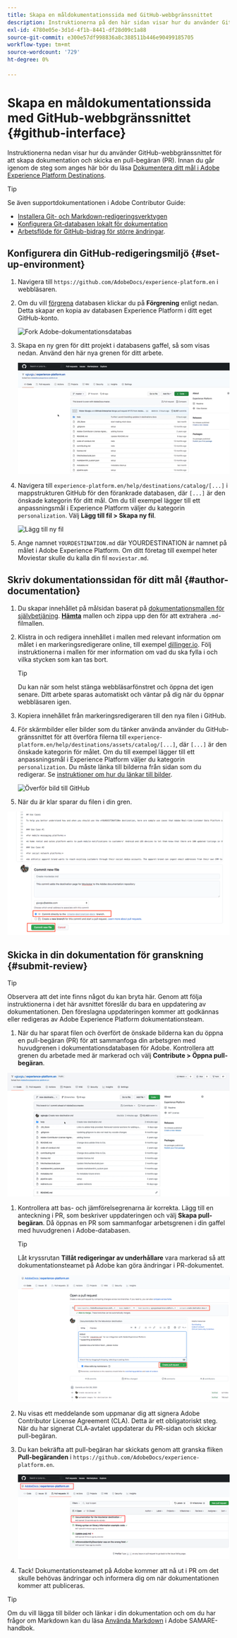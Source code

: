 ```yaml
---
title: Skapa en måldokumentationssida med GitHub-webbgränssnittet
description: Instruktionerna på den här sidan visar hur du använder GitHub-webbgränssnittet för att skapa en dokumentationssida för ditt Experience Platform-mål och skicka den för granskning.
exl-id: 4780e05e-3d1d-4f1b-8441-df28d09c1a88
source-git-commit: e300e57df998836a8c388511b446e90499185705
workflow-type: tm+mt
source-wordcount: '729'
ht-degree: 0%

---
```


# Skapa en måldokumentationssida med GitHub-webbgränssnittet {#github-interface}

Instruktionerna nedan visar hur du använder GitHub-webbgränssnittet för att skapa dokumentation och skicka en pull-begäran (PR). Innan du går igenom de steg som anges här bör du läsa [Dokumentera ditt mål i Adobe Experience Platform Destinations](./documentation-instructions.md).

>[!TIP]
>
>Se även supportdokumentationen i Adobe Contributor Guide:
>* [Installera Git- och Markdown-redigeringsverktygen](https://experienceleague.adobe.com/docs/contributor/contributor-guide/setup/install-tools.html)
>* [Konfigurera Git-databasen lokalt för dokumentation](https://experienceleague.adobe.com/docs/contributor/contributor-guide/setup/local-repo.html)
>* [Arbetsflöde för GitHub-bidrag för större ändringar](https://experienceleague.adobe.com/docs/contributor/contributor-guide/setup/full-workflow.html).

## Konfigurera din GitHub-redigeringsmiljö {#set-up-environment}

1. Navigera till `https://github.com/AdobeDocs/experience-platform.en` i webbläsaren.
2. Om du vill [förgrena](https://experienceleague.adobe.com/docs/contributor/contributor-guide/setup/local-repo.html#fork-the-repository) databasen klickar du på **Förgrening** enligt nedan. Detta skapar en kopia av databasen Experience Platform i ditt eget GitHub-konto.

   ![Fork Adobe-dokumentationsdatabas](../assets/docs-framework/ssd-fork-repository.gif)

3. Skapa en ny gren för ditt projekt i databasens gaffel, så som visas nedan. Använd den här nya grenen för ditt arbete.

   ![Skapa ny GitHub-gren](../assets/docs-framework/new-branch-github.gif)

4. Navigera till `experience-platform.en/help/destinations/catalog/[...]` i mappstrukturen GitHub för den förankrade databasen, där `[...]` är den önskade kategorin för ditt mål. Om du till exempel lägger till ett anpassningsmål i Experience Platform väljer du kategorin `personalization`. Välj **Lägg till fil > Skapa ny fil**.

   ![Lägg till ny fil](../assets/docs-framework/github-navigate-and-create-file.gif)

5. Ange namnet `YOURDESTINATION.md` där YOURDESTINATION är namnet på målet i Adobe Experience Platform. Om ditt företag till exempel heter Moviestar skulle du kalla din fil `moviestar.md`.

## Skriv dokumentationssidan för ditt mål {#author-documentation}

1. Du skapar innehållet på målsidan baserat på [dokumentationsmallen för självbetjäning](./self-service-template.md). **[Hämta](../assets/docs-framework/yourdestination-template.zip)** mallen och zippa upp den för att extrahera `.md`-filmallen.
2. Klistra in och redigera innehållet i mallen med relevant information om målet i en markeringsredigerare online, till exempel [dillinger.io](https://dillinger.io/). Följ instruktionerna i mallen för mer information om vad du ska fylla i och vilka stycken som kan tas bort.

   >[!TIP]
   >
   >Du kan när som helst stänga webbläsarfönstret och öppna det igen senare. Ditt arbete sparas automatiskt och väntar på dig när du öppnar webbläsaren igen.
3. Kopiera innehållet från markeringsredigeraren till den nya filen i GitHub.
4. För skärmbilder eller bilder som du tänker använda använder du GitHub-gränssnittet för att överföra filerna till `experience-platform.en/help/destinations/assets/catalog/[...]`, där `[...]` är den önskade kategorin för målet. Om du till exempel lägger till ett anpassningsmål i Experience Platform väljer du kategorin `personalization`. Du måste länka till bilderna från sidan som du redigerar. Se [instruktioner om hur du länkar till bilder](https://experienceleague.adobe.com/docs/contributor/contributor-guide/writing-essentials/linking.html#link-to-images).

   ![Överför bild till GitHub](../assets/docs-framework/upload-image.gif)

5. När du är klar sparar du filen i din gren.

![Bekräfta skapande av fil](../assets/docs-framework/ssd-confirm-file-creation.png)

## Skicka in din dokumentation för granskning {#submit-review}

>[!TIP]
>
>Observera att det inte finns något du kan bryta här. Genom att följa instruktionerna i det här avsnittet föreslår du bara en uppdatering av dokumentationen. Den föreslagna uppdateringen kommer att godkännas eller redigeras av Adobe Experience Platform dokumentationsteam.

1. När du har sparat filen och överfört de önskade bilderna kan du öppna en pull-begäran (PR) för att sammanfoga din arbetsgren med huvudgrenen i dokumentationsdatabasen för Adobe. Kontrollera att grenen du arbetade med är markerad och välj **Contribute > Öppna pull-begäran**.

![Skapa pull-begäran](../assets/docs-framework/ssd-create-pull-request-1.gif)

1. Kontrollera att bas- och jämförelsegrenarna är korrekta. Lägg till en anteckning i PR, som beskriver uppdateringen och välj **Skapa pull-begäran**. Då öppnas en PR som sammanfogar arbetsgrenen i din gaffel med huvudgrenen i Adobe-databasen.

   >[!TIP]
   >
   >Låt kryssrutan **Tillåt redigeringar av underhållare** vara markerad så att dokumentationsteamet på Adobe kan göra ändringar i PR-dokumentet.

   ![Skapa pull-begäran till Adobe-dokumentationsdatabasen](../assets/docs-framework/ssd-create-pull-request-2.png)

1. Nu visas ett meddelande som uppmanar dig att signera Adobe Contributor License Agreement (CLA). Detta är ett obligatoriskt steg. När du har signerat CLA-avtalet uppdaterar du PR-sidan och skickar pull-begäran.

1. Du kan bekräfta att pull-begäran har skickats genom att granska fliken **Pull-begäranden** i `https://github.com/AdobeDocs/experience-platform.en`.

   ![PR lyckades](../assets/docs-framework/ssd-pr-successful.png)

1. Tack! Dokumentationsteamet på Adobe kommer att nå ut i PR om det skulle behövas ändringar och informera dig om när dokumentationen kommer att publiceras.

>[!TIP]
>
>Om du vill lägga till bilder och länkar i din dokumentation och om du har frågor om Markdown kan du läsa [Använda Markdown](https://experienceleague.adobe.com/docs/contributor/contributor-guide/writing-essentials/markdown.html) i Adobe SAMARE-handbok.
